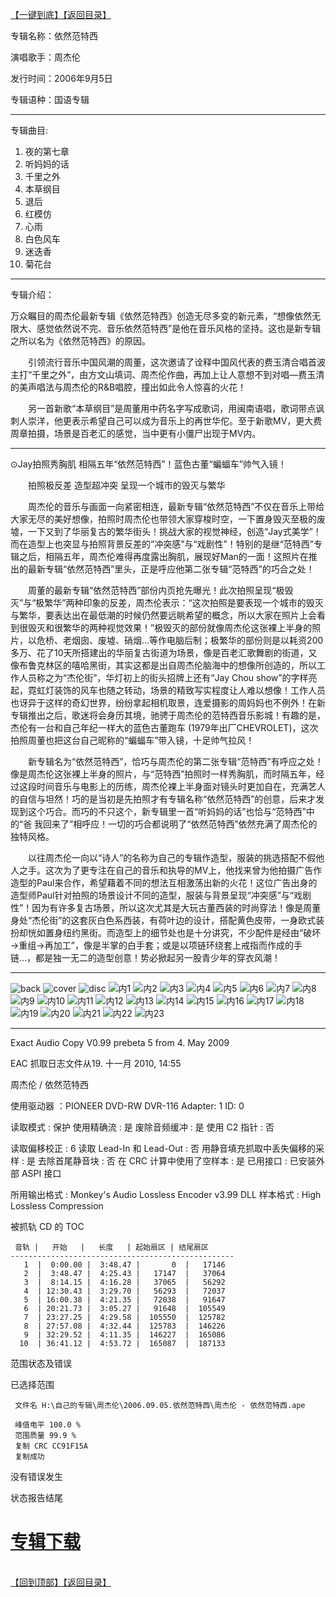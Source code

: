 [【一键到底】](#D)[【返回目录】](/README.md#M)
<a id="T"></a> 

专辑名称：依然范特西

演唱歌手：周杰伦

发行时间：2006年9月5日

专辑语种：国语专辑

------------
专辑曲目: 
01. 夜的第七章
02. 听妈妈的话
03. 千里之外
04. 本草纲目
05. 退后
06. 红模仿
07. 心雨
08. 白色风车
09. 迷迭香
10. 菊花台 

------------
专辑介绍：

万众瞩目的周杰伦最新专辑《依然范特西》创造无尽多变的新元素，“想像依然无限大、感觉依然说不完、音乐依然范特西”是他在音乐风格的坚持。这也是新专辑之所以名为《依然范特西》的原因。

　　引领流行音乐中国风潮的周董，这次邀请了诠释中国风代表的费玉清合唱首波主打“千里之外”，由方文山填词、周杰伦作曲，再加上让人意想不到对唱—费玉清的美声唱法与周杰伦的R&B唱腔，撞出如此令人惊喜的火花！

　　另一首新歌“本草纲目”是周董用中药名字写成歌词，用闽南语唱，歌词带点讽刺人崇洋，他更表示希望自己可以成为音乐上的再世华佗。至于新歌MV，更大费周章拍摄，场景是百老汇的感觉，当中更有小僵尸出现于MV内。

------------
⊙Jay拍照秀胸肌 相隔五年“依然范特西”！蓝色古董“蝙蝠车”帅气入镜！

　　拍照极反差 造型超冲突 呈现一个城市的毁灭与繁华

　　周杰伦的音乐与画面一向紧密相连，最新专辑“依然范特西”不仅在音乐上带给大家无尽的美好想像，拍照时周杰伦也带领大家穿梭时空，一下置身毁灭至极的废墟，一下又到了华丽复古的繁华街头！挑战大家的视觉神经，创造“Jay式美学”！而在造型上也突显与拍照背景反差的“冲突感”与“戏剧性”！特别的是继“范特西”专辑之后，相隔五年，周杰伦难得再度露出胸肌，展现好Man的一面！这照片在推出的最新专辑“依然范特西”里头，正是呼应他第二张专辑“范特西”的巧合之处！

　　周董的最新专辑“依然范特西”部份内页抢先曝光！此次拍照呈现“极毁灭”与“极繁华”两种印象的反差，周杰伦表示：“这次拍照是要表现一个城市的毁灭与繁华，要表达出在最低潮的时候仍然要远眺希望的概念，所以大家在照片上会看到很毁灭和很繁华的两种视觉效果！”极毁灭的部份就像周杰伦这张裸上半身的照片，以危桥、老烟囱、废墟、硝烟…等作电脑后制；极繁华的部份则是以耗资200多万、花了10天所搭建出的华丽复古街道为场景，像是百老汇歌舞剧的街道，又像布鲁克林区的嘻哈黑街，其实这都是出自周杰伦脑海中的想像所创造的，所以工作人员称之为“杰伦街”，华灯初上的街头招牌上还有“Jay Chou show”的字样亮起，霓虹灯装饰的风车也随之转动，场景的精致写实程度让人难以想像！工作人员也讶异于这样的奇幻世界，纷纷拿起相机取景，连爱摄影的周妈妈也不例外！在新专辑推出之后，歌迷将会身历其境，驰骋于周杰伦的范特西音乐影城！有趣的是，杰伦有一台和自己年纪一样大的蓝色古董跑车 (1979年出厂CHEVROLET)，这次拍照周董也把这台自己昵称的“蝙蝠车”带入镜，十足帅气拉风！

　　新专辑名为“依然范特西”，恰巧与周杰伦的第二张专辑“范特西”有呼应之处！像是周杰伦这张裸上半身的照片，与“范特西”拍照时一样秀胸肌，而时隔五年，经过这段时间音乐与电影上的历练，周杰伦裸上半身面对镜头时更加自在，充满艺人的自信与坦然！巧的是当初是先拍照才有专辑名称“依然范特西”的创意，后来才发现到这个巧合。而巧的不只这个，新专辑里一首“听妈妈的话”也恰与“范特西”中的“爸 我回来了”相呼应！一切的巧合都说明了“依然范特西”依然充满了周杰伦的独特风格。

　　以往周杰伦一向以“诗人”的名称为自己的专辑作造型，服装的挑选搭配不假他人之手。这次为了更专注在自己的音乐和执导的MV上，他找来曾为他拍摄广告作造型的Paul来合作，希望藉着不同的想法互相激荡出新的火花！这位广告出身的造型师Paul针对拍照的场景设计不同的造型，服装与背景呈现“冲突感”与“戏剧性”！因为有许多复古场景，所以这次尤其是大玩古董西装的时尚穿法！像是周董身处“杰伦街”的这套灰白色系西装，有荷叶边的设计，搭配黄色皮带，一身欧式装扮却恍如置身纽约黑街。而造型上的细节处也是十分讲究，不少配件是经由“破坏→重组→再加工”，像是半掌的白手套；或是以项链环绕套上戒指而作成的手链…，都是独一无二的造型创意！势必掀起另一股青少年的穿衣风潮！
  
------------
![back](https://image.acg.lol/file/2025/10/03/backa0280458bfc530bf.jpg)
![cover](https://image.acg.lol/file/2025/10/03/cover0021c7cf460bbad4.jpg)
![disc](https://image.acg.lol/file/2025/10/03/disc48d857c9826bfcb3.jpg)
![内1](https://image.acg.lol/file/2025/10/03/15026202b98f4b1aa.jpg)
![内2](https://image.acg.lol/file/2025/10/03/286a6c1f06373c8fc.jpg)
![内3](https://image.acg.lol/file/2025/10/03/3ad78542b4bbffe3c.jpg)
![内4](https://image.acg.lol/file/2025/10/03/4373045f93ef63600.jpg)
![内5](https://image.acg.lol/file/2025/10/03/5279fbe5cc7d65987.jpg)
![内6](https://image.acg.lol/file/2025/10/03/69295050218cecca4.jpg)
![内7](https://image.acg.lol/file/2025/10/03/7f2a0fb513e556caa.jpg)
![内8](https://image.acg.lol/file/2025/10/03/86b957ffdc9f1cf70.jpg)
![内9](https://image.acg.lol/file/2025/10/03/9d26329f6beca0164.jpg)
![内10](https://image.acg.lol/file/2025/10/03/10831415dc64436156.jpg)
![内11](https://image.acg.lol/file/2025/10/03/116b18aeefcf5afd83.jpg)
![内12](https://image.acg.lol/file/2025/10/03/12c182f61551943897.jpg)
![内13](https://image.acg.lol/file/2025/10/03/1311e02bf749db5a8e.jpg)
![内14](https://image.acg.lol/file/2025/10/03/148eb0d0d88243baf2.jpg)
![内15](https://image.acg.lol/file/2025/10/03/1576b236ecd7e2c3d6.jpg)
![内16](https://image.acg.lol/file/2025/10/03/16d1268ff42cfd885c.jpg)
![内17](https://image.acg.lol/file/2025/10/03/17a39e8d7ce26948ad.jpg)
![内18](https://image.acg.lol/file/2025/10/03/18256812350d1661c0.jpg)
![内19](https://image.acg.lol/file/2025/10/03/19eb1b4ca2bc64a729.jpg)
![内20](https://image.acg.lol/file/2025/10/03/201710c0c4ca4a58b1.jpg)
![内21](https://image.acg.lol/file/2025/10/03/21ad2b6ae6fc7e2535.jpg)
![内22](https://image.acg.lol/file/2025/10/03/22792045df64b28236.jpg)
![内23](https://image.acg.lol/file/2025/10/03/234888063132cd7390.jpg)

------------
Exact Audio Copy V0.99 prebeta 5 from 4. May 2009

EAC 抓取日志文件从19. 十一月 2010, 14:55

周杰伦 / 依然范特西

使用驱动器  ：PIONEER DVD-RW  DVR-116   Adapter: 1  ID: 0

读取模式     : 保护
使用精确流   : 是
废除音频缓冲 : 是
使用 C2 指针 : 否

读取偏移校正                   : 6
读取 Lead-In 和 Lead-Out       : 否
用静音填充抓取中丢失偏移的采样 : 是
去除首尾静音块                 : 否
在 CRC 计算中使用了空样本      : 是
已用接口                       : 已安装外部 ASPI 接口

所用输出格式 : Monkey's Audio Lossless Encoder v3.99 DLL
样本格式     : High Lossless Compression


被抓轨 CD 的 TOC

     音轨 |   开始   |   长度   | 起始扇区 | 结尾扇区 
    --------------------------------------------------
       1  |  0:00.00 |  3:48.47 |       0  |   17146  
       2  |  3:48.47 |  4:25.43 |   17147  |   37064  
       3  |  8:14.15 |  4:16.28 |   37065  |   56292  
       4  | 12:30.43 |  3:29.70 |   56293  |   72037  
       5  | 16:00.38 |  4:21.35 |   72038  |   91647  
       6  | 20:21.73 |  3:05.27 |   91648  |  105549  
       7  | 23:27.25 |  4:29.58 |  105550  |  125782  
       8  | 27:57.08 |  4:32.44 |  125783  |  146226  
       9  | 32:29.52 |  4:11.35 |  146227  |  165086  
      10  | 36:41.12 |  4:53.72 |  165087  |  187133  


范围状态及错误

已选择范围

     文件名 H:\自己的专辑\周杰伦\2006.09.05.依然范特西\周杰伦 - 依然范特西.ape

     峰值电平 100.0 %
     范围质量 99.9 %
     复制 CRC CC91F15A
     复制成功

没有错误发生

状态报告结尾

# [专辑下载]( https://474b.com/file/25713053-438072259)
<br>[【回到顶部】](#T)[【返回目录】](/README.md#M)
<a id="D"></a>
